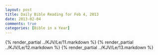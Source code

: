 ```yaml
---
layout: post
title: Daily Bible Reading for Feb 4, 2013
date: 2013-02-04
comments: true
categories: [Bible in a Year]
---
```

{% render_partial ../KJV/Le/11.markdown %}
{% render_partial ../KJV/Le/12.markdown %}
{% render_partial ../KJV/Le/13.markdown %}
